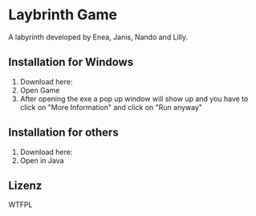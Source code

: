 # Laybrinth Game

A labyrinth developed by Enea, Janis, Nando and Lilly.

## Installation for Windows

1. Download here: 
2. Open Game
3. After opening the exe a pop up window will show up and you have to click on "More Information" and click on "Run anyway"

## Installation for others

1. Download here: 
2. Open in Java

## Lizenz
WTFPL
